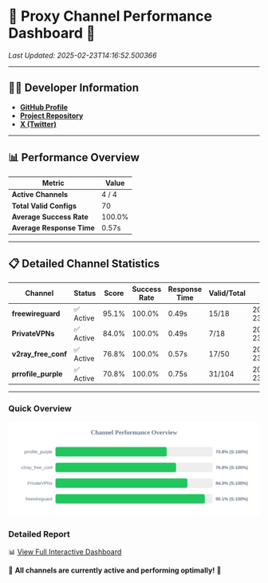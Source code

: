 # 🌟 Proxy Channel Performance Dashboard 🌟

_Last Updated: 2025-02-23T14:16:52.500366_

---

## 👩‍💻 Developer Information

- **[GitHub Profile](https://github.com/4n0nymou3)**  
- **[Project Repository](https://github.com/4n0nymou3/multi-proxy-config-fetcher)**  
- **[X (Twitter)](https://x.com/4n0nymou3)**  

---

## 📊 Performance Overview

| Metric                | Value       |
|-----------------------|-------------|
| **Active Channels**   | 4 / 4       |
| **Total Valid Configs** | 70          |
| **Average Success Rate** | 100.0%      |
| **Average Response Time** | 0.57s       |

---

## 📋 Detailed Channel Statistics

| Channel          | Status     | Score  | Success Rate | Response Time | Valid/Total | Last Success               |
|------------------|------------|--------|--------------|---------------|-------------|----------------------------|
| **freewireguard**  | ✅ Active  | 95.1%  | 100.0% | 0.49s         | 15/18       | 2025-02-23T14:16:52.498874 |
| **PrivateVPNs**  | ✅ Active  | 84.0%  | 100.0% | 0.49s         | 7/18       | 2025-02-23T14:16:51.981431 |
| **v2ray_free_conf**  | ✅ Active  | 76.8%  | 100.0% | 0.57s         | 17/50       | 2025-02-23T14:16:51.461210 |
| **prrofile_purple**  | ✅ Active  | 70.8%  | 100.0% | 0.75s         | 31/104       | 2025-02-23T14:16:50.862153 |

---

### Quick Overview
<div align="center">
  <a href="https://raw.githubusercontent.com/nullluser/NullRepo/refs/heads/main/assets/channel_stats_chart.svg">
    <img src="https://raw.githubusercontent.com/nullluser/NullRepo/refs/heads/main/assets/channel_stats_chart.svg" alt="Source Performance Statistics" width="800">
  </a>
</div>

### Detailed Report
📊 [View Full Interactive Dashboard](https://htmlpreview.github.io/?https://github.com/nullluser/NullRepo/blob/main/assets/performance_report.html)

🎉 **All channels are currently active and performing optimally!** 🎉
